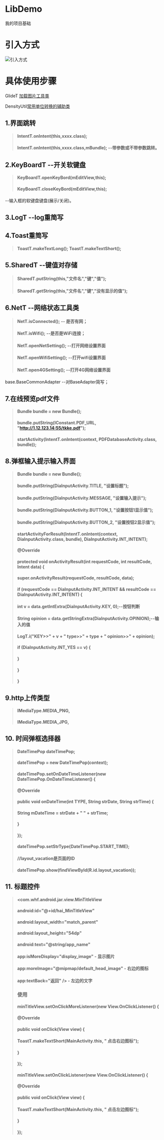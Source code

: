 # LibDemo
我的项目基础

# 引入方式 #
![引入方式](https://github.com/BronzeFourSeasons/Lib/blob/master/API/UseBag.png)


# 具体使用步骤 #

GlideT [加载图片工具类](https://github.com/BronzeFourSeasons/Lib/blob/master/API/Glide.md#glideapi)

DensityUtil[常用单位转换的辅助类](https://github.com/BronzeFourSeasons/Lib/blob/master/API/Density.md#glideapi)

##  1.界面跳转 ##
>#### IntentT.onIntent(this,xxxx.class); 
>#### IntentT.onIntent(this,xxxx.class,mBundle); --带参数或不带参数跳转。

##  2.KeyBoardT --开关软键盘 ##  
>#### KeyBoardT.openKeyBord(mEditView,this); 
>#### KeyBoardT.closeKeyBord(mEditView,this);
--输入框的软键盘键盘(展示/关闭)。

## 3.LogT --log重简写 ##

## 4.Toast重简写 ##  
>#### ToastT.makeTextLong(); ToastT.makeTextShort();

## 5.SharedT --键值对存储 ##
>#### SharedT.putString(this,"文件名","键","值");
>#### SharedT.getString(this,"文件名","键","没有显示的值");

## 6.NetT --网络状态工具类 ##  
>#### NetT.isConnected();     -- 是否有网；
>#### NetT.isWifi();          --是否是WiFi连接；
>#### NetT.openNetSetting();  --打开网络设置界面
>#### NetT.openWifiSetting();  --打开wifi设置界面
>#### NetT.open4GSetting();  --打开4G网络设置界面

base.BaseCommonAdapter --对BaseAdapter简写；

## 7.在线预览pdf文件 ##
>#### Bundle bundle = new Bundle();
>#### bundle.putString(IConstant.PDF_URL, "http://1.12.123.14:55/tkke.pdf");
>#### startActivity(IntentT.onIntent(context, PDFDatabaseActivity.class, bundle));

## 8.弹框输入提示输入界面 ##
>#### Bundle bundle = new Bundle();
>#### bundle.putString(DiaInputActivity.TITLE, "设置标题");
>#### bundle.putString(DiaInputActivity.MESSAGE, "设置输入提示");
>#### bundle.putString(DiaInputActivity.BUTTON_1, "设置按钮1显示值");
>#### bundle.putString(DiaInputActivity.BUTTON_2, "设置按钮2显示值");
>#### startActivityForResult(IntentT.onIntent(context, DiaInputActivity.class, bundle), DiaInputActivity.INT_INTENT);
>####
>####   @Override
>####   protected void onActivityResult(int requestCode, int resultCode, Intent data) {
>####         super.onActivityResult(requestCode, resultCode, data);
>####         if (requestCode == DiaInputActivity.INT_INTENT && resultCode == DiaInputActivity.INT_INTENT) {
>####             int v = data.getIntExtra(DiaInputActivity.KEY, 0);--按钮判断
>####             String opinion = data.getStringExtra(DiaInputActivity.OPINION);--输入的值
>####             LogT.i("KEY>>" + v + " type>>" + type + " opinion>>" + opinion);
>####             if (DiaInputActivity.INT_YES == v) {    
>####             }
>####         }
>####    }

## 9.http上传类型 ##
>#### IMediaType.MEDIA_PNG,
>#### IMediaType.MEDIA_JPG,

## 10. 时间弹框选择器 ##
>####     DateTimePop dateTimePop;
>####     dateTimePop = new DateTimePop(context);
>####     dateTimePop.setOnDateTimeListener(new DateTimePop.OnDateTimeListener() {
>####           @Override
>####           public void onDateTime(int TYPE, String strDate, String strTime) {
>####                 String mDateTime = strDate + " " + strTime;   
>####           }
>####     });
>####     dateTimePop.setStrType(DateTimePop.START_TIME);
>####     //layout_vacation是页面的ID
>####     dateTimePop.show(findViewById(R.id.layout_vacation));

## 11. 标题控件 ##
>#### <com.whf.android.jar.view.MinTitleView
>####         android:id="@+id/hai_MinTitleView"
>####         android:layout_width="match_parent"
>####         android:layout_height="54dp"
>####         android:text="@string/app_name"
>####         app:isMoreDisplay="display_image"           - 显示图片   
>####         app:moreImage="@mipmap/default_head_image"  - 右边的图标
>####         app:textBack="返回" />                      - 左边的文字
>###     使用
>#### minTitleView.setOnClickMoreListener(new View.OnClickListener() {
>####            @Override
>####            public void onClick(View view) {
>####                ToastT.makeTextShort(MainActivity.this, " 点击右边图标");
>####            }
>####        });
>#### minTitleView.setOnClickListener(new View.OnClickListener() {
>####            @Override
>####            public void onClick(View view) {
>####                ToastT.makeTextShort(MainActivity.this, " 点击左边图标");
>####            }
>####        });
